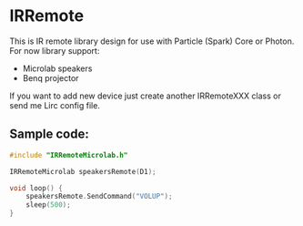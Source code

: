 # IRRemote
This is IR remote library design for use with Particle (Spark) Core or Photon.
For now library support: 

- Microlab speakers
- Benq projector

If you want to add new device just create another IRRemoteXXX class or send me Lirc config file.

Sample code:
-----------

```c
#include "IRRemoteMicrolab.h"

IRRemoteMicrolab speakersRemote(D1);

void loop() {
	speakersRemote.SendCommand("VOLUP");
	sleep(500);
}
```
